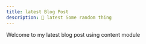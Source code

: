 ```yaml
---
title: latest Blog Post
description: 🧪 latest Some random thing
---
```


Welcome to my latest blog post using content module
